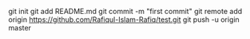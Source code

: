 git init
git add README.md
git commit -m "first commit"
git remote add origin https://github.com/Rafiqul-Islam-Rafiq/test.git
git push -u origin master
